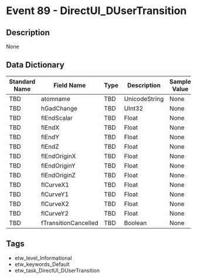 # Event 89 - DirectUI_DUserTransition

## Description
None

## Data Dictionary
|Standard Name|Field Name|Type|Description|Sample Value|
|---|---|---|---|---|
|TBD|atomname|TBD|UnicodeString|None|None|
|TBD|hGadChange|TBD|UInt32|None|None|
|TBD|flEndScalar|TBD|Float|None|None|
|TBD|flEndX|TBD|Float|None|None|
|TBD|flEndY|TBD|Float|None|None|
|TBD|flEndZ|TBD|Float|None|None|
|TBD|flEndOriginX|TBD|Float|None|None|
|TBD|flEndOriginY|TBD|Float|None|None|
|TBD|flEndOriginZ|TBD|Float|None|None|
|TBD|flCurveX1|TBD|Float|None|None|
|TBD|flCurveY1|TBD|Float|None|None|
|TBD|flCurveX2|TBD|Float|None|None|
|TBD|flCurveY2|TBD|Float|None|None|
|TBD|fTransitionCancelled|TBD|Boolean|None|None|

## Tags
* etw_level_Informational
* etw_keywords_Default
* etw_task_DirectUI_DUserTransition